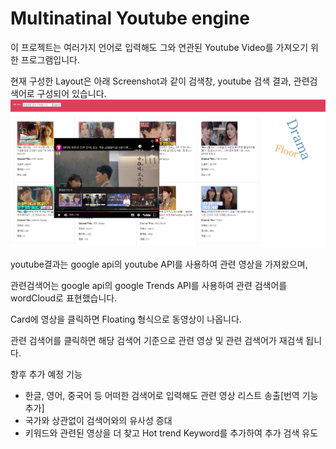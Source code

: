 # Multinatinal Youtube engine

이 프로젝트는 여러가지 언어로 입력해도 그와 연관된 Youtube Video를 가져오기 위한 프로그램입니다.

현재 구성한 Layout은 아래 Screenshot과 같이 검색창, youtube 검색 결과, 관련검색어로 구성되어 있습니다.
![youtubeSearchEngineLayout](https://github.com/JinSungYoon/Multinational-YouTube-search-engine/blob/master/img/youtubeSearchEngineLayout.JPG)

youtube결과는 google api의 youtube API를 사용하여 관련 영상을 가져왔으며,

관련검색어는 google api의 google Trends API를 사용하여 관련 검색어를 wordCloud로 표현했습니다.

Card에 영상을 클릭하면 Floating 형식으로 동영상이 나옵니다.

관련 검색어를 클릭하면 해당 검색어 기준으로 관련 영상 및 관련 검색어가 재검색 됩니다.

향후 추가 예정 기능

- 한글, 영어, 중국어 등 어떠한 검색어로 입력해도 관련 영상 리스트 송출[번역 기능 추가]
- 국가와 상관없이 검색어와의 유사성 증대
- 키워드와 관련된 영상을 더 찾고 Hot trend Keyword를 추가하여 추가 검색 유도
